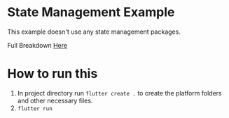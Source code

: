 # State Management Example

This example doesn't use any state management packages.

Full Breakdown [Here](https://www.hungrimind.com/articles/flutter-slivers-explained)

# How to run this

1. In project directory run `flutter create .` to create the platform folders and other necessary files.
2. `flutter run`
